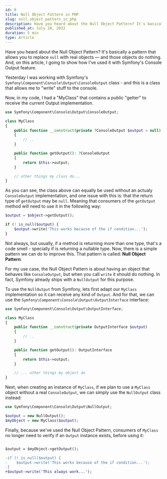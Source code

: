 ```yaml
---
id: 6
title: Null Object Pattern in PHP
slug: null_object_pattern_in_php
description: Have you heard about the Null Object Pattern? It's basically a pattern that allows you to replace "null" with real objects — and those objects do nothing. And, on this article, I going to show how I've used it with Symfony's Console Output feature.
published_at: July 28, 2022
duration: 5 min
type: Article
---
```


Have you heard about the Null Object Pattern? It's basically a pattern that allows you to replace `null` with real objects — and those objects do nothing. And, on this article, I going to show how I've used it with Symfony's Console Output feature.

Yesterday I was working with Symfony's `Symfony\Component\Console\Output\ConsoleOutput` class - and this is a class that allows me to "write" stuff to the console.

Now, in my code, I had a "MyClass" that contains a public "getter" to receive the current Output implementation.

```php
use Symfony\Component\Console\Output\ConsoleOutput;

class MyClass
{
    public function __construct(private ?ConsoleOutput $output = null)
    {
        // ..
    }

    public function getOutput(): ?ConsoleOutput
    {
        return $this->output;
    }

    // other things my class do... 
}
```

As you can see, the class above can equally be used without an actualy `ConsoleOutput` implementation, and one issue with this is: that the return type of `getOutput` may be `null`. Meaning that consumers of the `getOutput` method will need to use it in the following way:

```php
$output = $object->getOutput();

if (! is_null($output) {
    $output->write('This works because of the if condition...');
}
```

Not always, but usually, if a method is returning more than one type, that's a code smell - specially if is returning a nullable type. Now, there is a simple pattern we can do to improve this. That pattern is called: **Null Object Pattern**.

For my use case, the Null Object Pattern is about having an object that behaves like `ConsoleOutput`, but when you call `write` it should do nothing. In fact, Symfony already ships with a `NullOutput` for this purpose.

To use the `NullOutput` from Symfony, lets first adapt our `MyClass` implementation so it can receive any kind of `Output`. And for that, we can use the `Symfony\Component\Console\Output\OutputInterface` interface:

```php
use Symfony\Component\Console\Output\OutputInterface;

class MyClass
{
    public function __construct(private OutputInterface $output)
    {
        // ..
    }

    public function getOutput(): OutputInterface
    {
        return $this->output;
    }

    // ... other things my object do
}
```

Next, when creating an instance of `MyClass`, if we plan to use a `MyClass` object without a real `ConsoleOutput`, we can simply use the `NullOutput` class instead:

```php
use Symfony\Component\Console\Output\NullOutput;

$output = new NullOutput();
$myObject = new MyClass($output);
```

Finally, because we've used the Null Object Pattern, consumers of `MyClass` no longer need to verify if an `Output` instance exists, before using it:

```diff

$output = $myObject->getOutput();

-if (! is_null($output) {
-    $output->write('This works because of the if condition...');
-}
+$output->write('This always work...');
```
